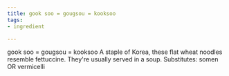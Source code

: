 ```yaml
---
title: gook soo = gougsou = kooksoo
tags:
- ingredient

---
```

gook soo = gougsou = kooksoo A staple of Korea, these flat wheat noodles resemble fettuccine. They're usually served in a soup. Substitutes: somen OR vermicelli

